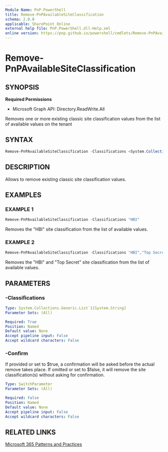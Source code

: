 ```yaml
---
Module Name: PnP.PowerShell
title: Remove-PnPAvailableSiteClassification
schema: 2.0.0
applicable: SharePoint Online
external help file: PnP.PowerShell.dll-Help.xml
online version: https://pnp.github.io/powershell/cmdlets/Remove-PnPAvailableSiteClassification.html
---
```

 
# Remove-PnPAvailableSiteClassification

## SYNOPSIS

**Required Permissions**

  * Microsoft Graph API: Directory.ReadWrite.All

Removes one or more existing classic site classification values from the list of available values on the tenant

## SYNTAX

```powershell
Remove-PnPAvailableSiteClassification -Classifications <System.Collections.Generic.List`1[System.String]> 
```

## DESCRIPTION

Allows to remove existing classic site classification values.

## EXAMPLES

### EXAMPLE 1
```powershell
Remove-PnPAvailableSiteClassification -Classifications "HBI"
```

Removes the "HBI" site classification from the list of available values.

### EXAMPLE 2
```powershell
Remove-PnPAvailableSiteClassification -Classifications "HBI","Top Secret"
```

Removes the "HBI" and "Top Secret" site classification from the list of available values.

## PARAMETERS

### -Classifications

```yaml
Type: System.Collections.Generic.List`1[System.String]
Parameter Sets: (All)

Required: True
Position: Named
Default value: None
Accept pipeline input: False
Accept wildcard characters: False
```

### -Confirm
If provided or set to $true, a confirmation will be asked before the actual remove takes place. If omitted or set to $false, it will remove the site classification(s) without asking for confirmation.

```yaml
Type: SwitchParameter
Parameter Sets: (All)

Required: False
Position: Named
Default value: None
Accept pipeline input: False
Accept wildcard characters: False
```

## RELATED LINKS

[Microsoft 365 Patterns and Practices](https://aka.ms/m365pnp)